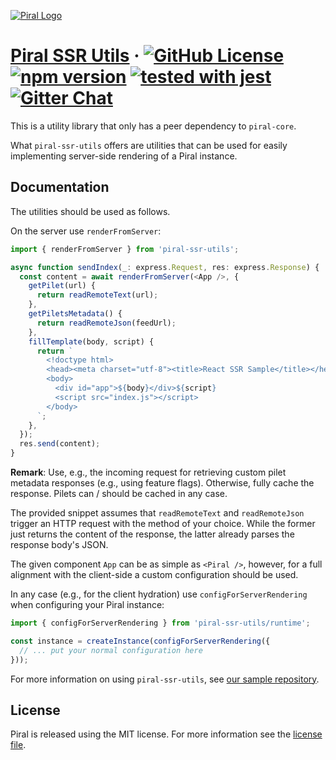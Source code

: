 [![Piral Logo](https://github.com/smapiot/piral/raw/main/docs/assets/logo.png)](https://piral.io)

# [Piral SSR Utils](https://piral.io) &middot; [![GitHub License](https://img.shields.io/badge/license-MIT-blue.svg)](https://github.com/smapiot/piral/blob/main/LICENSE) [![npm version](https://img.shields.io/npm/v/piral-ssr-utils.svg?style=flat)](https://www.npmjs.com/package/piral-search) [![tested with jest](https://img.shields.io/badge/tested_with-jest-99424f.svg)](https://jestjs.io) [![Gitter Chat](https://badges.gitter.im/gitterHQ/gitter.png)](https://gitter.im/piral-io/community)

This is a utility library that only has a peer dependency to `piral-core`.

What `piral-ssr-utils` offers are utilities that can be used for easily implementing server-side rendering of a Piral instance.

## Documentation

The utilities should be used as follows.

On the server use `renderFromServer`:

```ts
import { renderFromServer } from 'piral-ssr-utils';

async function sendIndex(_: express.Request, res: express.Response) {
  const content = await renderFromServer(<App />, {
    getPilet(url) {
      return readRemoteText(url);
    },
    getPiletsMetadata() {
      return readRemoteJson(feedUrl);
    },
    fillTemplate(body, script) {
      return `
        <!doctype html>
        <head><meta charset="utf-8"><title>React SSR Sample</title></head>
        <body>
          <div id="app">${body}</div>${script}
          <script src="index.js"></script>
        </body>
      `;
    },
  });
  res.send(content);
}
```

**Remark**: Use, e.g., the incoming request for retrieving custom pilet metadata responses (e.g., using feature flags). Otherwise, fully cache the response. Pilets can / should be cached in any case.

The provided snippet assumes that `readRemoteText` and `readRemoteJson` trigger an HTTP request with the method of your choice. While the former just returns the content of the response, the latter already parses the response body's JSON.

The given component `App` can be as simple as `<Piral />`, however, for a full alignment with the client-side a custom configuration should be used.

In any case (e.g., for the client hydration) use `configForServerRendering` when configuring your Piral instance:

```ts
import { configForServerRendering } from 'piral-ssr-utils/runtime';

const instance = createInstance(configForServerRendering({
  // ... put your normal configuration here
}));
```

For more information on using `piral-ssr-utils`, see [our sample repository](https://github.com/smapiot/sample-piral-ssr).

## License

Piral is released using the MIT license. For more information see the [license file](./LICENSE).

